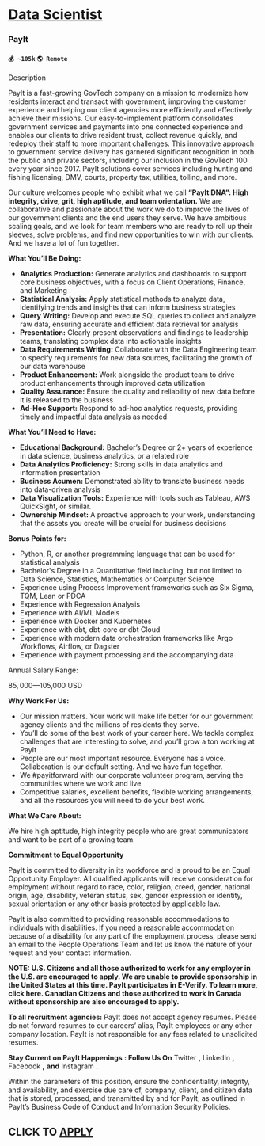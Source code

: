 # [Data Scientist](https://www.remotewlb.com/apply/data-scientist-84395)  
### PayIt  
#### `💰 ~105k` `🌎 Remote`  

Description

PayIt is a fast-growing GovTech company on a mission to modernize how residents interact and transact with government, improving the customer experience and helping our client agencies more efficiently and effectively achieve their missions. Our easy-to-implement platform consolidates government services and payments into one connected experience and enables our clients to drive resident trust, collect revenue quickly, and redeploy their staff to more important challenges. This innovative approach to government service delivery has garnered significant recognition in both the public and private sectors, including our inclusion in the GovTech 100 every year since 2017. PayIt solutions cover services including hunting and fishing licensing, DMV, courts, property tax, utilities, tolling, and more.

Our culture welcomes people who exhibit what we call **“PayIt DNA”: High integrity, drive, grit, high aptitude, and team orientation.** We are collaborative and passionate about the work we do to improve the lives of our government clients and the end users they serve. We have ambitious scaling goals, and we look for team members who are ready to roll up their sleeves, solve problems, and find new opportunities to win with our clients. And we have a lot of fun together.

 **What You’ll Be Doing:**

  * **Analytics Production:** Generate analytics and dashboards to support core business objectives, with a focus on Client Operations, Finance, and Marketing
  * **Statistical Analysis:** Apply statistical methods to analyze data, identifying trends and insights that can inform business strategies
  * **Query Writing:** Develop and execute SQL queries to collect and analyze raw data, ensuring accurate and efficient data retrieval for analysis
  * **Presentation:** Clearly present observations and findings to leadership teams, translating complex data into actionable insights
  * **Data Requirements Writing:** Collaborate with the Data Engineering team to specify requirements for new data sources, facilitating the growth of our data warehouse
  * **Product Enhancement:** Work alongside the product team to drive product enhancements through improved data utilization
  * **Quality Assurance:** Ensure the quality and reliability of new data before it is released to the business
  * **Ad-Hoc Support:** Respond to ad-hoc analytics requests, providing timely and impactful data analysis as needed

**What You’ll Need to Have:**

  * **Educational Background:** Bachelor’s Degree or 2+ years of experience in data science, business analytics, or a related role
  * **Data Analytics Proficiency:** Strong skills in data analytics and information presentation
  * **Business Acumen:** Demonstrated ability to translate business needs into data-driven analysis
  * **Data Visualization Tools:** Experience with tools such as Tableau, AWS QuickSight, or similar.
  * **Ownership Mindset:** A proactive approach to your work, understanding that the assets you create will be crucial for business decisions

**Bonus Points for:**

  * Python, R, or another programming language that can be used for statistical analysis
  * Bachelor's Degree in a Quantitative field including, but not limited to Data Science, Statistics, Mathematics or Computer Science
  * Experience using Process Improvement frameworks such as Six Sigma, TQM, Lean or PDCA
  * Experience with Regression Analysis
  * Experience with AI/ML Models
  * Experience with Docker and Kubernetes
  * Experience with dbt, dbt-core or dbt Cloud 
  * Experience with modern data orchestration frameworks like Argo Workflows, Airflow, or Dagster 
  * Experience with payment processing and the accompanying data

Annual Salary Range:

$85,000—$105,000 USD

 **Why Work For Us:**

  * Our mission matters. Your work will make life better for our government agency clients and the millions of residents they serve.
  * You’ll do some of the best work of your career here. We tackle complex challenges that are interesting to solve, and you’ll grow a ton working at PayIt 
  * People are our most important resource. Everyone has a voice. Collaboration is our default setting. And we have fun together.
  * We #payitforward with our corporate volunteer program, serving the communities where we work and live.
  * Competitive salaries, excellent benefits, flexible working arrangements, and all the resources you will need to do your best work.

**What We Care About:**

We hire high aptitude, high integrity people who are great communicators and want to be part of a growing team.

**Commitment to Equal Opportunity**

PayIt is committed to diversity in its workforce and is proud to be an Equal Opportunity Employer. All qualified applicants will receive consideration for employment without regard to race, color, religion, creed, gender, national origin, age, disability, veteran status, sex, gender expression or identity, sexual orientation or any other basis protected by applicable law.

PayIt is also committed to providing reasonable accommodations to individuals with disabilities. If you need a reasonable accommodation because of a disability for any part of the employment process, please send an email to the People Operations Team and let us know the nature of your request and your contact information.

**NOTE: **U.S. Citizens and all those authorized to work for any employer in the U.S. are encouraged to apply. We are unable to provide sponsorship in the United States at this time. PayIt participates in E-Verify. To learn more, click** here. **Canadian Citizens and those authorized to work in Canada without sponsorship are also encouraged to apply.****

**To all recruitment agencies:** PayIt does not accept agency resumes. Please do not forward resumes to our careers’ alias, PayIt employees or any other company location. PayIt is not responsible for any fees related to unsolicited resumes.

**Stay Current on PayIt Happenings** **: Follow Us On** Twitter **,** LinkedIn **,** Facebook **,** **and** Instagram **.**

Within the parameters of this position, ensure the confidentiality, integrity, and availability, and exercise due care of, company, client, and citizen data that is stored, processed, and transmitted by and for PayIt, as outlined in PayIt’s Business Code of Conduct and Information Security Policies.

  
## CLICK TO [APPLY](https://www.remotewlb.com/apply/data-scientist-84395)

